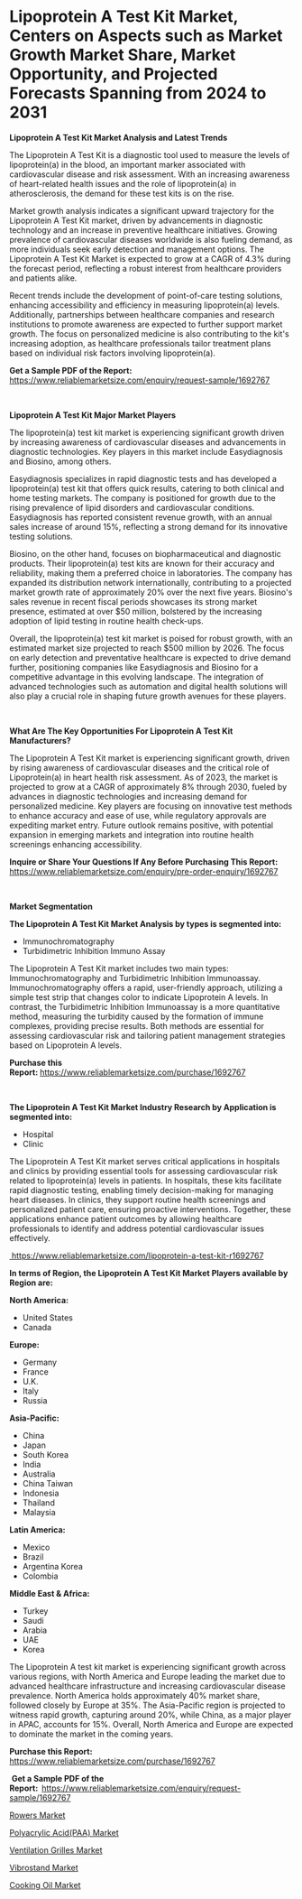 <p><h1>Lipoprotein A Test Kit Market, Centers on Aspects such as Market Growth Market Share, Market Opportunity, and Projected Forecasts Spanning from 2024 to 2031</h1></p><p><strong>Lipoprotein A Test Kit Market Analysis and Latest Trends</strong></p>
<p><p>The Lipoprotein A Test Kit is a diagnostic tool used to measure the levels of lipoprotein(a) in the blood, an important marker associated with cardiovascular disease and risk assessment. With an increasing awareness of heart-related health issues and the role of lipoprotein(a) in atherosclerosis, the demand for these test kits is on the rise.</p><p>Market growth analysis indicates a significant upward trajectory for the Lipoprotein A Test Kit market, driven by advancements in diagnostic technology and an increase in preventive healthcare initiatives. Growing prevalence of cardiovascular diseases worldwide is also fueling demand, as more individuals seek early detection and management options. The Lipoprotein A Test Kit Market is expected to grow at a CAGR of 4.3% during the forecast period, reflecting a robust interest from healthcare providers and patients alike.</p><p>Recent trends include the development of point-of-care testing solutions, enhancing accessibility and efficiency in measuring lipoprotein(a) levels. Additionally, partnerships between healthcare companies and research institutions to promote awareness are expected to further support market growth. The focus on personalized medicine is also contributing to the kit's increasing adoption, as healthcare professionals tailor treatment plans based on individual risk factors involving lipoprotein(a).</p></p>
<p><strong>Get a Sample PDF of the Report:&nbsp;</strong> <a href="https://www.reliablemarketsize.com/enquiry/request-sample/1692767?utm_campaign=1103&utm_medium=2&utm_source=Github&utm_content=ia&utm_term=20102024&utm_id=lipoprotein-a-test-kit">https://www.reliablemarketsize.com/enquiry/request-sample/1692767</a></p>
<p>&nbsp;</p>
<p><strong>Lipoprotein A Test Kit Major Market Players</strong></p>
<p><p>The lipoprotein(a) test kit market is experiencing significant growth driven by increasing awareness of cardiovascular diseases and advancements in diagnostic technologies. Key players in this market include Easydiagnosis and Biosino, among others. </p><p>Easydiagnosis specializes in rapid diagnostic tests and has developed a lipoprotein(a) test kit that offers quick results, catering to both clinical and home testing markets. The company is positioned for growth due to the rising prevalence of lipid disorders and cardiovascular conditions. Easydiagnosis has reported consistent revenue growth, with an annual sales increase of around 15%, reflecting a strong demand for its innovative testing solutions. </p><p>Biosino, on the other hand, focuses on biopharmaceutical and diagnostic products. Their lipoprotein(a) test kits are known for their accuracy and reliability, making them a preferred choice in laboratories. The company has expanded its distribution network internationally, contributing to a projected market growth rate of approximately 20% over the next five years. Biosino's sales revenue in recent fiscal periods showcases its strong market presence, estimated at over $50 million, bolstered by the increasing adoption of lipid testing in routine health check-ups.</p><p>Overall, the lipoprotein(a) test kit market is poised for robust growth, with an estimated market size projected to reach $500 million by 2026. The focus on early detection and preventative healthcare is expected to drive demand further, positioning companies like Easydiagnosis and Biosino for a competitive advantage in this evolving landscape. The integration of advanced technologies such as automation and digital health solutions will also play a crucial role in shaping future growth avenues for these players.</p></p>
<p>&nbsp;</p>
<p><strong>What Are The Key Opportunities For Lipoprotein A Test Kit Manufacturers?</strong></p>
<p><p>The Lipoprotein A Test Kit market is experiencing significant growth, driven by rising awareness of cardiovascular diseases and the critical role of Lipoprotein(a) in heart health risk assessment. As of 2023, the market is projected to grow at a CAGR of approximately 8% through 2030, fueled by advances in diagnostic technologies and increasing demand for personalized medicine. Key players are focusing on innovative test methods to enhance accuracy and ease of use, while regulatory approvals are expediting market entry. Future outlook remains positive, with potential expansion in emerging markets and integration into routine health screenings enhancing accessibility.</p></p>
<p><strong>Inquire or Share Your Questions If Any Before Purchasing This Report:</strong> <a href="https://www.reliablemarketsize.com/enquiry/pre-order-enquiry/1692767?utm_campaign=1103&utm_medium=2&utm_source=Github&utm_content=ia&utm_term=20102024&utm_id=lipoprotein-a-test-kit">https://www.reliablemarketsize.com/enquiry/pre-order-enquiry/1692767</a></p>
<p>&nbsp;</p>
<p><strong>Market Segmentation</strong></p>
<p><strong>The Lipoprotein A Test Kit Market Analysis by types is segmented into:</strong></p>
<p><ul><li>Immunochromatography</li><li>Turbidimetric Inhibition Immuno Assay</li></ul></p>
<p><p>The Lipoprotein A Test Kit market includes two main types: Immunochromatography and Turbidimetric Inhibition Immunoassay. Immunochromatography offers a rapid, user-friendly approach, utilizing a simple test strip that changes color to indicate Lipoprotein A levels. In contrast, the Turbidimetric Inhibition Immunoassay is a more quantitative method, measuring the turbidity caused by the formation of immune complexes, providing precise results. Both methods are essential for assessing cardiovascular risk and tailoring patient management strategies based on Lipoprotein A levels.</p></p>
<p><strong>Purchase this Report:&nbsp;</strong><a href="https://www.reliablemarketsize.com/purchase/1692767?utm_campaign=1103&utm_medium=2&utm_source=Github&utm_content=ia&utm_term=20102024&utm_id=lipoprotein-a-test-kit">https://www.reliablemarketsize.com/purchase/1692767</a></p>
<p>&nbsp;</p>
<p><strong>The Lipoprotein A Test Kit Market Industry Research by Application is segmented into:</strong></p>
<p><ul><li>Hospital</li><li>Clinic</li></ul></p>
<p><p>The Lipoprotein A Test Kit market serves critical applications in hospitals and clinics by providing essential tools for assessing cardiovascular risk related to lipoprotein(a) levels in patients. In hospitals, these kits facilitate rapid diagnostic testing, enabling timely decision-making for managing heart diseases. In clinics, they support routine health screenings and personalized patient care, ensuring proactive interventions. Together, these applications enhance patient outcomes by allowing healthcare professionals to identify and address potential cardiovascular issues effectively.</p></p>
<p><a href="https://www.reliablemarketsize.com/lipoprotein-a-test-kit-r1692767?utm_campaign=1103&utm_medium=2&utm_source=Github&utm_content=ia&utm_term=20102024&utm_id=lipoprotein-a-test-kit">&nbsp;https://www.reliablemarketsize.com/lipoprotein-a-test-kit-r1692767</a></p>
<p><strong>In terms of Region, the Lipoprotein A Test Kit Market Players available by Region are:</strong></p>
<p>
    <p> <strong> North America: </strong>
        <ul>
            <li>United States</li>
            <li>Canada</li>
        </ul>
        </p> 
    <p> <strong> Europe: </strong>
        <ul>
            <li>Germany</li>
            <li>France</li>
            <li>U.K.</li>
            <li>Italy</li>
            <li>Russia</li>
        </ul>
        </p> 
    <p> <strong> Asia-Pacific: </strong>
        <ul>
            <li>China</li>
            <li>Japan</li>
            <li>South Korea</li>
            <li>India</li>
            <li>Australia</li>
            <li>China Taiwan</li>
            <li>Indonesia</li>
            <li>Thailand</li>
            <li>Malaysia</li>
        </ul>
        </p> 
    <p> <strong> Latin America: </strong>
        <ul>
            <li>Mexico</li>
            <li>Brazil</li>
            <li>Argentina Korea</li>
            <li>Colombia</li>
        </ul>
        </p> 
    <p> <strong> Middle East & Africa: </strong>
        <ul>
            <li>Turkey</li>
            <li>Saudi</li>
            <li>Arabia</li>
            <li>UAE</li>
            <li>Korea</li>
        </ul>
    </p>
    </p>
<p><p>The Lipoprotein A test kit market is experiencing significant growth across various regions, with North America and Europe leading the market due to advanced healthcare infrastructure and increasing cardiovascular disease prevalence. North America holds approximately 40% market share, followed closely by Europe at 35%. The Asia-Pacific region is projected to witness rapid growth, capturing around 20%, while China, as a major player in APAC, accounts for 15%. Overall, North America and Europe are expected to dominate the market in the coming years.</p></p>
<p><strong>Purchase this Report: </strong><a href="https://www.reliablemarketsize.com/purchase/1692767?utm_campaign=1103&utm_medium=2&utm_source=Github&utm_content=ia&utm_term=20102024&utm_id=lipoprotein-a-test-kit">https://www.reliablemarketsize.com/purchase/1692767</a></p>
<p>&nbsp;<strong>Get a Sample PDF of the Report:&nbsp;&nbsp;</strong><a href="https://www.reliablemarketsize.com/enquiry/request-sample/1692767?utm_campaign=1103&utm_medium=2&utm_source=Github&utm_content=ia&utm_term=20102024&utm_id=lipoprotein-a-test-kit">https://www.reliablemarketsize.com/enquiry/request-sample/1692767</a></p>
<p><strong></strong></p>
<p><p><a href="https://www.linkedin.com/pulse/rowers-industry-sector-market-dynamics-future-scenarios-2024--o0zsf?utm_campaign=1103&utm_medium=2&utm_source=Github&utm_content=ia&utm_term=20102024&utm_id=lipoprotein-a-test-kit">Rowers Market</a></p><p><a href="https://github.com/chr1i1herth/Market-Research-Report-List-1/blob/main/polyacrylic-acidpaa-market.md?utm_campaign=1103&utm_medium=2&utm_source=Github&utm_content=ia&utm_term=20102024&utm_id=lipoprotein-a-test-kit">Polyacrylic Acid(PAA) Market</a></p><p><a href="https://issuu.com/reportprime-2/docs/ventilation-grilles-market-size-203_16a1bc102a0133?utm_campaign=1103&utm_medium=2&utm_source=Github&utm_content=ia&utm_term=20102024&utm_id=lipoprotein-a-test-kit">Ventilation Grilles Market</a></p><p><a href="https://issuu.com/reportprime-2/docs/vibrostand-market-size-2030.pptx_6f8f7362525548?utm_campaign=1103&utm_medium=2&utm_source=Github&utm_content=ia&utm_term=20102024&utm_id=lipoprotein-a-test-kit">Vibrostand Market</a></p><p><a href="https://www.linkedin.com/pulse/strategic-forecast-cooking-oil-market-growth-trends-size-2024-inexe?utm_campaign=1103&utm_medium=2&utm_source=Github&utm_content=ia&utm_term=20102024&utm_id=lipoprotein-a-test-kit">Cooking Oil Market</a></p></p>